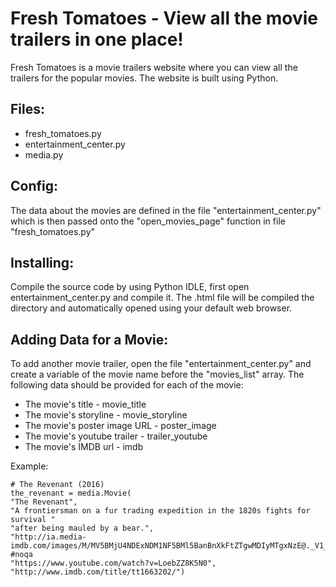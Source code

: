 # Fresh Tomatoes - View all the movie trailers in one place!

Fresh Tomatoes is a movie trailers website where you can view all the trailers for the popular movies. The website is built using Python.

## Files:
- fresh_tomatoes.py
- entertainment_center.py
- media.py

## Config:
The data about the movies are defined in the file "entertainment_center.py" which is then passed onto the "open_movies_page" function in file "fresh_tomatoes.py"

## Installing:
  Compile the source code by using Python IDLE, first open entertainment_center.py and compile it. The .html file will be compiled the directory and automatically opened using your default web browser.

## Adding Data for a Movie:
  To add another movie trailer, open the file "entertainment_center.py" and create a variable of the movie name before the "movies_list" array. The following data should be provided for each of the movie:
  - The movie's title - movie_title
  - The movie's storyline - movie_storyline
  - The movie's poster image URL - poster_image
  - The movie's youtube trailer - trailer_youtube
  - The movie's IMDB url - imdb

  Example:
  ```
  # The Revenant (2016)
  the_revenant = media.Movie(
  "The Revenant",
  "A frontiersman on a fur trading expedition in the 1820s fights for survival "
  "after being mauled by a bear.",
  "http://ia.media-imdb.com/images/M/MV5BMjU4NDExNDM1NF5BMl5BanBnXkFtZTgwMDIyMTgxNzE@._V1_SY1000_CR0,0,674,1000_AL_.jpg", #noqa
  "https://www.youtube.com/watch?v=LoebZZ8K5N0",
  "http://www.imdb.com/title/tt1663202/")
  ```
